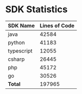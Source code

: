 # SDK Statistics

| SDK Name | Lines of Code |
| -------- | ------------- |
| java | 42584 |
| python | 41183 |
| typescript | 12055 |
| csharp | 26445 |
| php | 45172 |
| go | 30526 |
| **Total** | 197965 |
